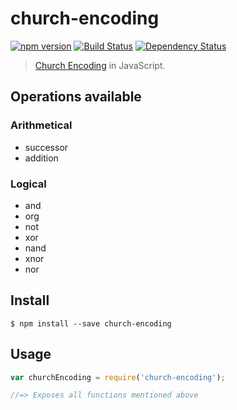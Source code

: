 # church-encoding

[![npm version](https://badge.fury.io/js/church-encoding.svg)](http://badge.fury.io/js/church-encoding)
[![Build Status](https://travis-ci.org/andrepoleza/church-encoding.svg?branch=master)](https://travis-ci.org/andrepoleza/church-encoding)
[![Dependency Status](https://david-dm.org/andrepoleza/church-encoding.svg)](https://david-dm.org/andrepoleza/church-encoding)

> [Church Encoding](http://en.wikipedia.org/wiki/Church_encoding) in JavaScript.

## Operations available

### Arithmetical
* successor
* addition

### Logical
* and
* org
* not
* xor
* nand
* xnor
* nor

## Install

```
$ npm install --save church-encoding
```


## Usage

```js
var churchEncoding = require('church-encoding');

//=> Exposes all functions mentioned above
```
